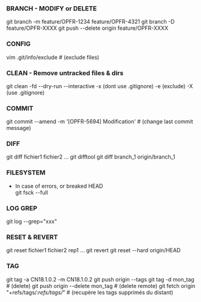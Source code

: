 ### BRANCH - MODIFY or DELETE
git branch -m feature/OPFR-1234 feature/OPFR-4321
git branch -D feature/OPFR-XXXX
git push --delete origin feature/OPFR-XXXX

### CONFIG
vim .git/info/exclude      # (exclude files)

### CLEAN - Remove untracked files & dirs
git clean -fd --dry-run --interactive
    -x (dont use .gitignore) -e (exclude) <pattern>
    -X (use .gitignore)

### COMMIT
git commit --amend -m '[OPFR-5694] Modification'    # (change last commit message)

### DIFF
git diff fichier1 fichier2 ...
git difftool
git diff branch_1 origin/branch_1

### FILESYSTEM
* In case of errors, or breaked HEAD  
git fsck --full

### LOG GREP
git log --grep="xxx"

### RESET & REVERT
git reset fichier1 fichier2 rep1 ... 
git revert <commit>
git reset --hard origin/HEAD

### TAG
git tag -a CN18.1.0.2 -m CN18.1.0.2
git push origin --tags
git tag -d mon_tag      # (delete)
git push origin --delete mon_tag    # (delete remote)
git fetch origin "+refs/tags/*:refs/tags/*"     # (recupère les tags supprimés du distant)
